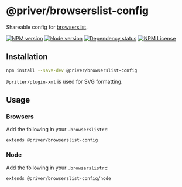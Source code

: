 # @priver/browserslist-config

Shareable config for [browserslist].

[![NPM version](https://img.shields.io/npm/v/@priver/browserslist-config)](https://www.npmjs.com/package/@priver/browserslist-config)
[![Node version](https://img.shields.io/node/v/@priver/browserslist-config)](https://www.npmjs.com/package/@priver/browserslist-config)
[![Dependency status](https://img.shields.io/librariesio/release/npm/@priver/browserslist-config)](https://www.npmjs.com/package/@priver/browserslist-config)
[![NPM License](https://img.shields.io/npm/l/@priver/browserslist-config)](https://www.npmjs.com/package/@priver/browserslist-config)

## Installation

```sh
npm install --save-dev @priver/browserslist-config
```

`@pritter/plugin-xml` is used for SVG formatting.

## Usage

### Browsers

Add the following in your `.browserslistrc`:

```browserslist
extends @priver/browserslist-config
```

### Node

Add the following in your `.browserslistrc`:

```browserslist
extends @priver/browserslist-config/node
```

[browserslist]: https://github.com/browserslist/browserslist
